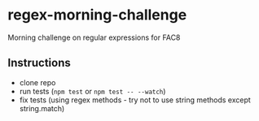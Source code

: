 # regex-morning-challenge
Morning challenge on regular expressions for FAC8

## Instructions

* clone repo
* run tests (`npm test` or `npm test -- --watch`)
* fix tests (using regex methods - try not to use string methods except string.match)
